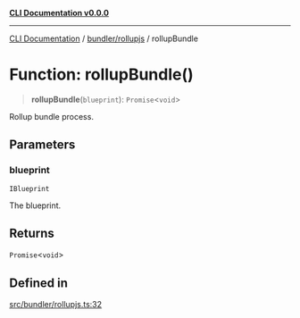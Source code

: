 [**CLI Documentation v0.0.0**](../../../README.md)

***

[CLI Documentation](../../../modules.md) / [bundler/rollupjs](../README.md) / rollupBundle

# Function: rollupBundle()

> **rollupBundle**(`blueprint`): `Promise`\<`void`\>

Rollup bundle process.

## Parameters

### blueprint

`IBlueprint`

The blueprint.

## Returns

`Promise`\<`void`\>

## Defined in

[src/bundler/rollupjs.ts:32](https://github.com/stonemjs/cli/blob/7903e21087d732d9d42947a348eb3c473963e042/src/bundler/rollupjs.ts#L32)
